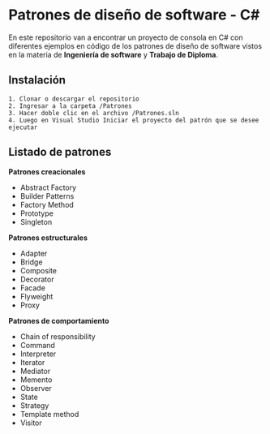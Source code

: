 # Patrones de diseño de software - C#

En este repositorio van a encontrar un proyecto de consola en C# con diferentes ejemplos en código de los patrones de diseño de software vistos en la materia de **Ingeniería de software** y **Trabajo de Diploma**.

## Instalación
    1. Clonar o descargar el repositorio
    2. Ingresar a la carpeta /Patrones
    3. Hacer doble clic en el archivo /Patrones.sln
    4. Luego en Visual Studio Iniciar el proyecto del patrón que se desee ejecutar



## Listado de patrones

**Patrones creacionales**
- Abstract Factory
- Builder Patterns
- Factory Method
- Prototype
- Singleton

**Patrones estructurales**
- Adapter
- Bridge
- Composite
- Decorator
- Facade
- Flyweight
- Proxy

**Patrones de comportamiento**
- Chain of responsibility
- Command
- Interpreter
- Iterator
- Mediator
- Memento
- Observer
- State
- Strategy
- Template method
- Visitor
